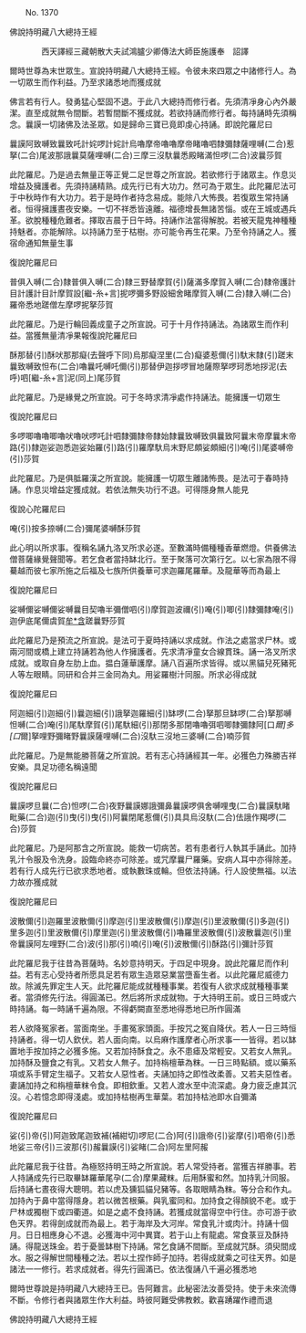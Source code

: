 ﻿　　No. 1370

佛說持明藏八大總持王經

　　　　西天譯經三藏朝散大夫試鴻臚少卿傳法大師臣施護奉　詔譯


爾時世尊為末世眾生。宣說持明藏八大總持王經。令彼未來四眾之中諸修行人。為一切眾生而作利益。乃至求諸悉地而獲成就

佛言若有行人。發勇猛心堅固不退。于此八大總持而修行者。先須清凈身心內外嚴潔。直至成就無令間斷。若暫間斷不獲成就。若欲持誦而修行者。每持誦時先須稱念。曩謨一切諸佛及法圣眾。如是歸命三寶已竟即虔心持誦。即說陀羅尼曰

曩謨阿致嚩致曩致吒計姹啰計姹計烏嚕摩帝嚕嚕摩帝睹嚕呬隸彌隸薩哩嚩(二合)惹拏(二合)尾波那誐曩莫薩哩嚩(二合)三摩三沒馱曩悉殿睹滿怛啰(二合)波曩莎賀

此陀羅尼。乃是過去無量正等正覺二足世尊之所宣說。若欲修行于諸眾主。作息災增益及擁護者。先須持誦精熟。成先行已有大功力。然可為于眾生。此陀羅尼法可于中秋時作有大功力。若于是時作者持念易成。能除八大怖畏。若復眾生常持誦者。恒得擁護晝夜安樂。一切不祥悉皆遠離。福德增長無諸苦惱。或在王城或遇兵革。欲脫種種危難者。擇取吉晨于日午時。持誦作法當得解脫。若被天龍鬼神種種持魅者。亦能解除。以持誦力至于枯樹。亦可能令再生花果。乃至令持誦之人。獲宿命通知無量生事

復說陀羅尼曰

普俱入嚩(二合)隸普俱入嚩(二合)隸三野替摩賀(引)薩滿多摩賀入嚩(二合)隸帝護計目計護計目計摩賀設[繼-糸+言]抳啰彌多野設細舍睹摩賀入嚩(二合)隸入嚩(二合)羅帝悉地蹉僧左摩啰抳拏莎賀

此陀羅尼。乃是行輪回義成童子之所宣說。可于十月作持誦法。為諸眾生而作利益。當獲無量清凈果報復說陀羅尼曰

酥那替(引)酥吠那那癡(去聲呼下同)烏那癡涅里(二合)癡婆惹儞(引)馱末隸(引)蹉末曩致嚩致怛布(二合)嚕曩吒嚩吒儞(引)那替伊迦拶啰冒地薩際拏啰珂悉地拶泥(去呼)呬[繼-糸+言]泥(同上)尾莎賀

此陀羅尼。乃是緣覺之所宣說。可于冬時求清凈處作持誦法。能擁護一切眾生

復說陀羅尼曰

多啰唧嚕嚕唧嚕吠嚕吠啰吒計呬隸彌隸帝隸始隸曩致嚩致俱曩致阿曩末帝摩曩末帝路(引)隸迦娑迦悉迦娑始羅(引)路(引)羅摩馱烏末野尼頗娑頗細(引)唵(引)尾婆嚩帝(引)莎賀

此陀羅尼。乃是俱胝羅漢之所宣說。能擁護一切眾生離諸怖畏。是法可于春時持誦。作息災增益定獲成就。若依法無失功行不退。可得隱身無人能見

復說心陀羅尼曰

唵(引)按多捺嚩(二合)彌尾婆嚩酥莎賀

此心明以所求事。復稱名誦九洛叉所求必遂。至數滿時備種種香華燃燈。供養佛法僧菩薩緣覺聲聞等。若乞食者當持缽北行。至于聚落可次第行乞。以七家為限不得驀越而彼七家所施之后福及七族所供養華可求迦羅尾羅華。及龍華等而為最上

復說陀羅尼曰

娑嚩儞娑嚩儞娑嚩曩目契嚕半彌僧呬(引)摩賀迦波禰(引)唵(引)唧(引)隸彌隸唵(引)迦伊底尾儞虞賀[牟*含](引)蹉曩野莎賀

此陀羅尼乃是預流之所宣說。是法可于夏時持誦以求成就。作法之處當求尸林。或兩河間或橋上建立持誦若為他人作擁護者。先求清凈童女合線貫珠。誦一洛叉所求成就。或取自身左肋上血。揾白蓮華護摩。誦八百遍所求皆得。或以黑貓兒死豬死人等左眼睛。同研和合并三金同為丸。用娑羅樹汁同服。所求必得成就

復說陀羅尼曰

阿迦細(引)迦細(引)曩迦細(引)誐拏迦羅細(引)缽啰(二合)拏那旦缽啰(二合)拏那嚩怛嚩(二合)唵(引)尾馱摩賀(引)尾馱細(引)那閉多那閉嚕嚕弭呬唧隸彌隸阿[口*爾]多[口*爾]拏哩野彌睹野曩謨薩哩嚩(二合)沒馱三沒地三婆嚩(二合)喃莎賀

此陀羅尼。乃是無能勝菩薩之所宣說。若有志心持誦經其一年。必獲色力殊勝吉祥安樂。具足功德名稱遠聞

復說陀羅尼曰

曩謨啰旦曩(二合)怛啰(二合)夜野曩謨娜誐彌鼻曩謨啰俱舍嚩哩曳(二合)曩謨馱睹毗藥(二合)迦(引)曳(引)曳(引)阿曩閉尾惹儞(引)具具烏沒馱(二合)佉誐作羯啰(二合)莎賀

此陀羅尼。乃是阿那含之所宣說。能救一切病苦。若有患者行人執其手誦此。加持乳汁令服及令洗身。設臨命終亦可除差。或咒摩曩尸羅藥。安病人耳中亦得除差。若有行人成先行已欲求悉地者。或執數珠或輪。但依法持誦。行人設使無福。以法力故亦獲成就

復說陀羅尼曰

波散儞(引)迦羅里波散儞(引)摩迦(引)里波散儞(引)摩迦(引)里波散儞(引)多迦(引)里多迦(引)里波散儞(引)摩里迦(引)里波散儞(引)嚕羅里波散儞(引)波散曩迦(引)里帝曩謨阿左哩野(二合)波(引)那(引)喃(引)唵(引)波散儞(引)酥路(引)彌計莎賀

此陀羅尼我于往昔為菩薩時。名妙意持明天。于四足中現身。說此陀羅尼而作利益。若有志心受持者所愿具足若有眾生造眾惡業當墮畜生者。以此陀羅尼威德力故。除滅先罪定生人天。此陀羅尼能成就種種事業。若復有人欲求成就種種事業者。當須修先行法。得圓滿已。然后將所求成就物。于大持明王前。或日三時或六時持誦。每一時誦千遍為限。不得虧闕直至悉地得悉地已所作圓滿

若人欲降冤家者。當面南坐。手畫冤家頭面。手按咒之冤自降伏。若人一日三時恒持誦者。得一切人欽伏。若人面向南。以烏麻作護摩者心所求事一一皆得。若以缽置地手按加持之必獲多施。又若加持酥食之。永不患瘧及常輕安。又若女人無乳。加持酥及鹽食之有乳。又若女人無子。加持栴檀華為粖。一日三時點額。或以藥系項或系手臂定生福子。又若女人惡性者。夫誦加持之即性改柔善。又若夫惡性者。妻誦加持之和栴檀華粖令食。即相欽重。又若人渡水至中流深處。身力疲乏慮其沉沒。心若憶念即得淺處。或加持枯樹再生華葉。若加持枯池即水自彌滿

復說陀羅尼曰

娑(引)帝(引)阿迦致尾迦致補(補紺切)啰尼(二合)阿(引)誐帝(引)娑摩(引)呬帝(引)悉地娑三帝(引)三波那(引)赧曩謨(引)娑睹(二合)阿左里阿赧

此陀羅尼我于往昔。為極怒持明王時之所宣說。若人常受持者。當獲吉祥勝事。若人持誦成先行已取畢缽羅華尾孕(二合)摩果藏粖。后用酥蜜和然。加持乳汁同服。后持誦七晝夜得大聰明。若以虎及獯狐貓兒豬等。各取眼睛為粖。等分合和作丸。加持內于鼻中當得隱身。若以微苦根藥。與乳蜜同和。加持食之得顏貌不老。或于尸林或獨樹下或四衢道。如是之處不食持誦。若獲成就當得空中行住。亦可游于欲色天界。若得劍成就而為最上。若于海岸及大河岸。常食乳汁或肉汁。持誦十個月。日日相應身心不退。必獲海中河中異寶。若于山上有龍處。常食菉豆及酥持誦。得龍送珠金。若于憂曇缽樹下持誦。常乞食誦不間斷。至成就咒酥。須臾間成水。服之得解世間種種之法。若以土捏作師子加持。若得成就乘之可往天界。如是諸法一一修行。若求成就者。得先行圓滿已。依法復誦八千遍必獲悉地

爾時世尊說是持明藏八大總持王已。告阿難言。此秘密法汝善受持。使于未來流傳不斷。令修行者與諸眾生作大利益。時彼阿難受佛教敕。歡喜踴躍作禮而退

佛說持明藏八大總持王經
